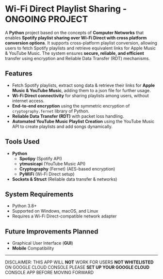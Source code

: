 # Wi-Fi Direct Playlist Sharing - **ONGOING PROJECT**
A **Python** project based on the concepts of **Computer Networks** that enables **Spotify playlist sharing over Wi-Fi Direct with cross platform conversion options**.
It supports cross-platform playlist conversion, allowing users to fetch Spotify playlists and retrieve equivalent links for Apple Music & YouTube Music.
The system ensures **secure, reliable, and efficient** transfer using encryption and Reliable Data Transfer (RDT) mechanisms.

## Features
- Fetch Spotify playlists, extract song data & retrieve their links for **Apple Music & YouTube Music**, adding them to a json file for further usage.
-  **Wi-Fi Direct connectivity** for sharing playlists among users, without internet access.
-  **End-to-end encryption** using the symmetric encryption of `cryptography.fernet` library of Python.
-  **Reliable Data Transfer (RDT)** with packet loss handling.
-  **Automated YouTube Music Playlist Creation** using the YouTube Music API to create playlists and add songs dynamically.

## Tools Used
- **Python**
  - **Spotipy** (Spotify API)
  - **ytmusicapi** (YouTube Music API)
  - **Cryptography** (Fernet) (AES-based encryption)
  - **PyWiFi** (Wi-Fi Direct setup)
- **Sockets & Struct** (Reliable data transfer & networks)

##  System Requirements
- Python 3.8+
- Supported on Windows, macOS, and Linux
- Requires a Wi-Fi Direct-compatible network adapter

## Future Improvements Planned
- Graphical User Interface (**GUI**)
- **Mobile** Compatibility


---
DISCLAIMER: THIS APP WILL **NOT** WORK FOR USERS **NOT WHITELISTED** ON GOOGLE CLOUD CONSOLE
PLEASE **SET UP YOUR GOOGLE CLOUD** CONSOLE APP BEFORE MOVING FORWARD
